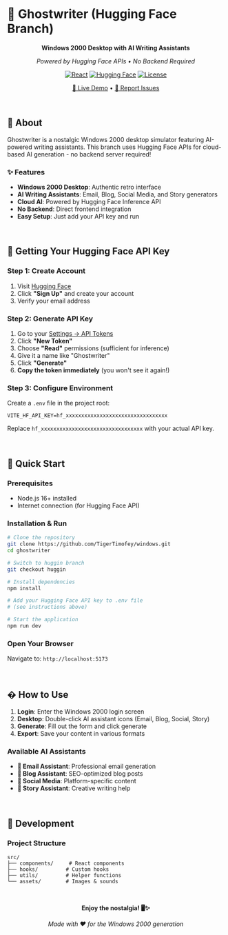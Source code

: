 # 🎯 Ghostwriter (Hugging Face Branch)

<div align="center">

**Windows 2000 Desktop with AI Writing Assistants**

*Powered by Hugging Face APIs • No Backend Required*

[![React](https://img.shields.io/badge/React-19.1.1-blue.svg)](https://reactjs.org/)
[![Hugging Face](https://img.shields.io/badge/Hugging%20Face-API-yellow.svg)](https://huggingface.co/)
[![License](https://img.shields.io/badge/License-Private-red.svg)]()

[🚀 Live Demo](https://windows-mu-plum.vercel.app/) • [🐛 Report Issues](https://github.com/TigerTimofey/windows/issues)

</div>


<br/>

## 📖 About

Ghostwriter is a nostalgic Windows 2000 desktop simulator featuring AI-powered writing assistants. This branch uses Hugging Face APIs for cloud-based AI generation - no backend server required!

### ✨ Features
- **Windows 2000 Desktop**: Authentic retro interface
- **AI Writing Assistants**: Email, Blog, Social Media, and Story generators
- **Cloud AI**: Powered by Hugging Face Inference API
- **No Backend**: Direct frontend integration
- **Easy Setup**: Just add your API key and run

<br/>

## 🔑 Getting Your Hugging Face API Key

### Step 1: Create Account
1. Visit [Hugging Face](https://huggingface.co/)
2. Click **"Sign Up"** and create your account
3. Verify your email address

### Step 2: Generate API Key
1. Go to your [Settings → API Tokens](https://huggingface.co/settings/tokens)
2. Click **"New Token"**
3. Choose **"Read"** permissions (sufficient for inference)
4. Give it a name like "Ghostwriter"
5. Click **"Generate"**
6. **Copy the token immediately** (you won't see it again!)

### Step 3: Configure Environment
Create a `.env` file in the project root:

```env
VITE_HF_API_KEY=hf_xxxxxxxxxxxxxxxxxxxxxxxxxxxxxxxxx
```

Replace `hf_xxxxxxxxxxxxxxxxxxxxxxxxxxxxxxxxx` with your actual API key.

<br/>

## 🚀 Quick Start

### Prerequisites
- Node.js 16+ installed
- Internet connection (for Hugging Face API)

### Installation & Run

```bash
# Clone the repository
git clone https://github.com/TigerTimofey/windows.git
cd ghostwriter

# Switch to huggin branch
git checkout huggin

# Install dependencies
npm install

# Add your Hugging Face API key to .env file
# (see instructions above)

# Start the application
npm run dev
```

### Open Your Browser
Navigate to: `http://localhost:5173`

<br/>

## � How to Use

1. **Login**: Enter the Windows 2000 login screen
2. **Desktop**: Double-click AI assistant icons (Email, Blog, Social, Story)
3. **Generate**: Fill out the form and click generate
4. **Export**: Save your content in various formats

### Available AI Assistants
- **📧 Email Assistant**: Professional email generation
- **📝 Blog Assistant**: SEO-optimized blog posts
- **📱 Social Media**: Platform-specific content
- **📖 Story Assistant**: Creative writing help

<br/>

## 🔧 Development

### Project Structure
```
src/
├── components/     # React components
├── hooks/         # Custom hooks
├── utils/         # Helper functions
└── assets/        # Images & sounds
```

<br/>

<div align="center">

**Enjoy the nostalgia! 🖥️✨**

*Made with ❤️ for the Windows 2000 generation*

</div>
